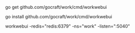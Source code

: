 go get github.com/gocraft/work/cmd/workwebui

go install github.com/gocraft/work/cmd/workwebui

workwebui -redis="redis:6379" -ns="work" -listen=":5040"